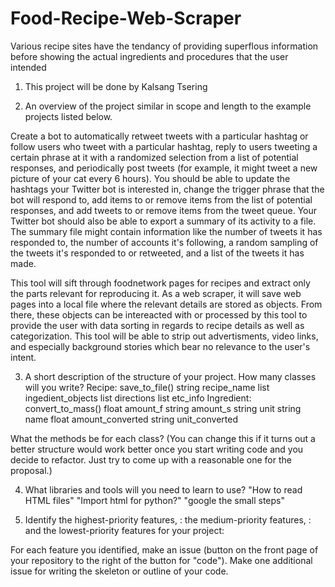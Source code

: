 # Food-Recipe-Web-Scraper

Various recipe sites have the tendancy of providing superflous information before showing the actual ingredients and procedures that the user intended 

1. This project will be done by Kalsang Tsering

2. An overview of the project similar in scope and length to the example projects listed below.

Create a bot to automatically retweet tweets with a particular hashtag or follow users who tweet with a particular hashtag, reply to users tweeting a certain phrase at it with a randomized selection from a list of potential responses, and periodically post tweets (for example, it might tweet a new picture of your cat every 6 hours). You should be able to update the  hashtags your Twitter bot is interested in, change the trigger phrase that the bot will respond to, add items to or remove items from the list of potential responses, and add tweets to or remove items from the tweet queue. Your Twitter bot should also be able to export a summary of its activity to a file. The summary file might contain information like the number of tweets it has responded to, the number of accounts it's following, a random sampling of the tweets it's responded to or retweeted, and a list of the tweets it has made. 

This tool will sift through foodnetwork pages for recipes and extract only the parts relevant for reproducing it. As a web scraper, it will save web pages into a local file where the relevant details are stored as objects. From there, these objects can be intereacted with or processed by this tool to provide the user with data sorting in regards to recipe details as well as categorization. This tool will be able to strip out advertisments, video links, and especially background stories which bear no relevance to the user's intent. 

3. A short description of the structure of your project. 
How many classes will you write? 
Recipe: save_to_file()
    string recipe_name
    list ingedient_objects
    list directions
    list etc_info
Ingredient: convert_to_mass()
    float amount_f
    string amount_s
    string unit
    string name
    float amount_converted
    string unit_converted
    
  
What the methods be for each class? (You can change this if it turns out a better structure would work better once you start writing code and you decide to refactor. Just try to come up with a reasonable one for the proposal.)

4. What libraries and tools will you need to learn to use?
"How to read HTML files"
"Import html for python?"
"google the small steps"

5. Identify the 
highest-priority features, :
the medium-priority features, :
and the lowest-priority features for your project:

For each feature you identified, make an issue (button on the front page of your repository to the right of the button for "code"). Make one additional issue for writing the skeleton or outline of your code. 
